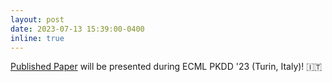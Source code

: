```yaml
---
layout: post
date: 2023-07-13 15:39:00-0400
inline: true
---
```


[Published Paper](https://link.springer.com/article/10.1007/s13278-023-01037-4) will be presented during ECML PKDD '23 (Turin, Italy)! 🇮🇹
